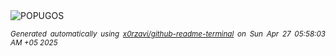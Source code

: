 <div align="justify">
<picture>
    <source media="(prefers-color-scheme: dark)" srcset="https://i.ibb.co/yC3qX4f/output-gif.gif">
    <source media="(prefers-color-scheme: light)" srcset="https://i.ibb.co/yC3qX4f/output-gif.gif">
    <img alt="POPUGOS" src="https://i.ibb.co/yC3qX4f/output-gif.gif">
</picture>

<sub><i>Generated automatically using [x0rzavi/github-readme-terminal](https://github.com/x0rzavi/github-readme-terminal) on Sun Apr 27 05:58:03 AM +05 2025</i></sub>
</div>